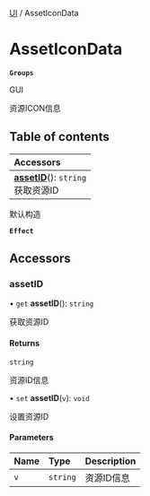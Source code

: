 [UI](../modules/UI.UI.md) / AssetIconData

# AssetIconData <Badge type="tip" text="Class" /> <Score text="AssetIconData" />

**`Groups`**

GUI

资源ICON信息

## Table of contents

| Accessors |
| :-----|
| **[assetID](UI.AssetIconData.md#assetid)**(): `string` <br> 获取资源ID|

默认构造

**`Effect`**


## Accessors

### assetID <Score text="assetID" /> 

• `get` **assetID**(): `string` <Badge type="tip" text="client" />

获取资源ID


#### Returns

`string`

资源ID信息

• `set` **assetID**(`v`): `void` <Badge type="tip" text="client" />

设置资源ID


#### Parameters

| Name | Type | Description |
| :------ | :------ | :------ |
| `v` | `string` | 资源ID信息 |


